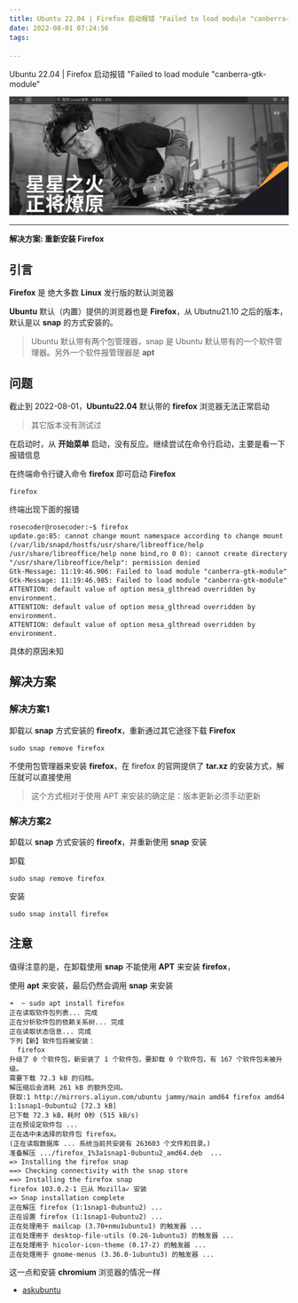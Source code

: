 ```yaml
---
title: Ubuntu 22.04 | Firefox 启动报错 "Failed to load module "canberra-gtk-module""
date: 2022-08-01 07:24:56
tags:

---
```


Ubuntu 22.04 | Firefox 启动报错 "Failed to load module "canberra-gtk-module"

<!-- more -->

![image-20220817142807815](../assets/image-20220817142807815.png)

<hr>

**解决方案: 重新安装 Firefox**


## 引言

**Firefox** 是 绝大多数 **Linux** 发行版的默认浏览器

**Ubuntu** 默认（内置）提供的浏览器也是 **Firefox**，从 Ubutnu21.10 之后的版本，默认是以 **snap** 的方式安装的。

> Ubuntu 默认带有两个包管理器，snap 是 Ubuntu 默认带有的一个软件管理器。另外一个软件报管理器是 **apt**

## 问题

截止到 2022-08-01，**Ubuntu22.04** 默认带的 **firefox** 浏览器无法正常启动

> 其它版本没有测试过

在启动时，从 **开始菜单** 启动，没有反应。继续尝试在命令行启动，主要是看一下报错信息

在终端命令行键入命令 **firefox** 即可启动 **Firefox**

```
firefox
```

终端出现下面的报错

```
rosecoder@rosecoder:~$ firefox
update.go:85: cannot change mount namespace according to change mount (/var/lib/snapd/hostfs/usr/share/libreoffice/help /usr/share/libreoffice/help none bind,ro 0 0): cannot create directory "/usr/share/libreoffice/help": permission denied
Gtk-Message: 11:19:46.906: Failed to load module "canberra-gtk-module"
Gtk-Message: 11:19:46.985: Failed to load module "canberra-gtk-module"
ATTENTION: default value of option mesa_glthread overridden by environment.
ATTENTION: default value of option mesa_glthread overridden by environment.
ATTENTION: default value of option mesa_glthread overridden by environment.
```

具体的原因未知

## 解决方案

### 解决方案1

卸载以 **snap**  方式安装的 **fireofx**，重新通过其它途径下载 **Firefox**

````
sudo snap remove firefox
````

不使用包管理器来安装 **firefox**，在 firefox 的官网提供了 **tar.xz** 的安装方式，解压就可以直接使用

> 这个方式相对于使用 APT 来安装的确定是：版本更新必须手动更新

### 解决方案2

卸载以 **snap**  方式安装的 **fireofx**，并重新使用 **snap** 安装

卸载

```
sudo snap remove firefox
```

安装

```
sudo snap install firefox
```

## 注意

值得注意的是，在卸载使用  **snap** 不能使用 **APT** 来安装 **firefox**，

使用 **apt** 来安装，最后仍然会调用 **snap** 来安装

```
➜  ~ sudo apt install firefox 
正在读取软件包列表... 完成
正在分析软件包的依赖关系树... 完成
正在读取状态信息... 完成                 
下列【新】软件包将被安装：
  firefox
升级了 0 个软件包，新安装了 1 个软件包，要卸载 0 个软件包，有 167 个软件包未被升级。
需要下载 72.3 kB 的归档。
解压缩后会消耗 261 kB 的额外空间。
获取:1 http://mirrors.aliyun.com/ubuntu jammy/main amd64 firefox amd64 1:1snap1-0ubuntu2 [72.3 kB]
已下载 72.3 kB，耗时 0秒 (515 kB/s)
正在预设定软件包 ...
正在选中未选择的软件包 firefox。
(正在读取数据库 ... 系统当前共安装有 263603 个文件和目录。)
准备解压 .../firefox_1%3a1snap1-0ubuntu2_amd64.deb  ...
=> Installing the firefox snap
==> Checking connectivity with the snap store
==> Installing the firefox snap
firefox 103.0.2-1 已从 Mozilla✓ 安装
=> Snap installation complete
正在解压 firefox (1:1snap1-0ubuntu2) ...
正在设置 firefox (1:1snap1-0ubuntu2) ...
正在处理用于 mailcap (3.70+nmu1ubuntu1) 的触发器 ...
正在处理用于 desktop-file-utils (0.26-1ubuntu3) 的触发器 ...
正在处理用于 hicolor-icon-theme (0.17-2) 的触发器 ...
正在处理用于 gnome-menus (3.36.0-1ubuntu3) 的触发器 ...
```

这一点和安装 **chromium** 浏览器的情况一样

- [askubuntu](https://askubuntu.com/questions/1409575/ubuntu-22-04-lts-starting-firefox-through-terminal-error-cannot-change-mount)
